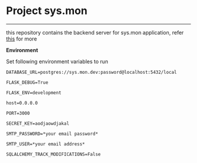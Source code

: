 # Project sys.mon
---

this repository contains the backend server for sys.mon application, refer [this](https://github.com/ishwarjagdale/sys.mon) for more

**Environment**

Set following environment variables to run

`DATABASE_URL=postgres://sys.mon.dev:password@localhost:5432/local`

`FLASK_DEBUG=True`

`FLASK_ENV=development`

`host=0.0.0.0`

`PORT=3000`

`SECRET_KEY=aodjaowdjakal`

`SMTP_PASSWORD=*your email password*`

`SMTP_USER=*your email address*`

`SQLALCHEMY_TRACK_MODIFICATIONS=False`
